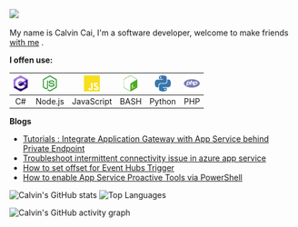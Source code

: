 ![](https://readme-typing-svg.demolab.com/?font=Fira+Code&size=30&pause=1000&color=58A6FF&width=435&lines=Calvin+Cai)

My name is Calvin Cai, I'm a software developer, welcome to make friends [with me](mailto:cylin2000@163.com) . 

<b>I offen use:</b>

| <img height="28" src="assets/img/csharp.svg"> | <img height="28" src="assets/img/nodedotjs.svg"> | <img height="28" src="assets/img/javascript.svg"> | <img height="28" src="assets/img/gnubash.svg"> | <img height="28" src="assets/img/python.svg"> | <img height="28" src="assets/img/php.svg"> |
| :---------------: | :---------------: | :---------------: | :---------------: | :---------------: | :---------------: |
|  C# | Node.js | JavaScript | BASH | Python | PHP |

<b>Blogs</b>
- [Tutorials : Integrate Application Gateway with App Service behind Private Endpoint](https://techcommunity.microsoft.com/blog/appsonazureblog/tutorials--integrate-application-gateway-with-app-service-behind-private-endpoin/3922973)
- [Troubleshoot intermittent connectivity issue in azure app service](https://techcommunity.microsoft.com/blog/appsonazureblog/troubleshoot-intermittent-connectivity-issue-in-azure-app-service/3969841)
- [How to set offset for Event Hubs Trigger](https://techcommunity.microsoft.com/t5/apps-on-azure-blog/how-to-set-offset-for-event-hubs-trigger/ba-p/3871873)
- [How to enable App Service Proactive Tools via PowerShell](https://techcommunity.microsoft.com/t5/apps-on-azure-blog/how-to-enable-app-service-proactive-tools-via-powershell/ba-p/3839370)

<!-- https://github.com/anuraghazra/github-readme-stats -->
![Calvin's GitHub stats](https://github-readme-stats.vercel.app/api?username=caiyunlin&theme=github_dark&hide_border=true&show_icons=true&card_width=530)
![Top Languages](https://github-readme-stats.vercel.app/api/top-langs/?username=caiyunlin&theme=github_dark&hide_border=true&layout=compact&langs_count=8)

<!-- https://github.com/ashutosh00710/github-readme-activity-graph -->
![Calvin's GitHub activity graph](https://github-readme-activity-graph.vercel.app/graph?username=caiyunlin&theme=github-dark&hide_border=true)
